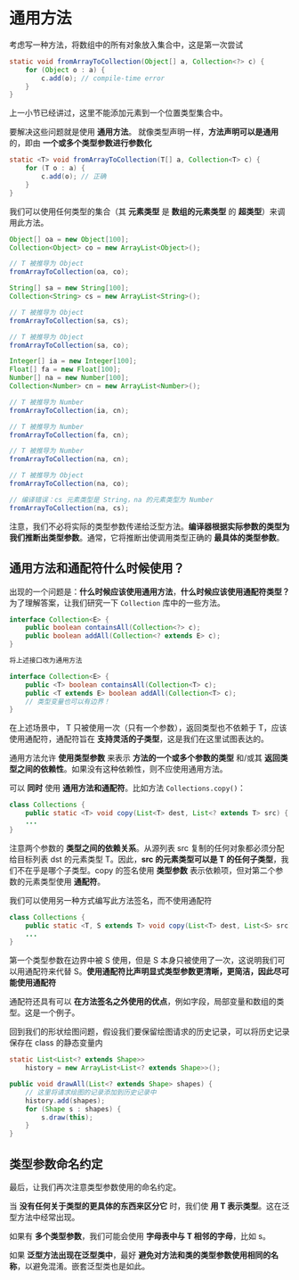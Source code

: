 # 通用方法

考虑写一种方法，将数组中的所有对象放入集合中，这是第一次尝试

```java
static void fromArrayToCollection(Object[] a, Collection<?> c) {
    for (Object o : a) {
        c.add(o); // compile-time error
    }
}
```

上一小节已经讲过，这里不能添加元素到一个位置类型集合中。

要解决这些问题就是使用 **通用方法**。 就像类型声明一样，**方法声明可以是通用** 的，即由 **一个或多个类型参数进行参数化**

```java
static <T> void fromArrayToCollection(T[] a, Collection<T> c) {
    for (T o : a) {
        c.add(o); // 正确
    }
}
```

我们可以使用任何类型的集合（其 **元素类型** 是 **数组的元素类型** 的 **超类型**）来调用此方法。

```java
Object[] oa = new Object[100];
Collection<Object> co = new ArrayList<Object>();

// T 被推导为 Object
fromArrayToCollection(oa, co);

String[] sa = new String[100];
Collection<String> cs = new ArrayList<String>();

// T 被推导为 Object
fromArrayToCollection(sa, cs);

// T 被推导为 Object
fromArrayToCollection(sa, co);

Integer[] ia = new Integer[100];
Float[] fa = new Float[100];
Number[] na = new Number[100];
Collection<Number> cn = new ArrayList<Number>();

// T 被推导为 Number
fromArrayToCollection(ia, cn);

// T 被推导为 Number
fromArrayToCollection(fa, cn);

// T 被推导为 Number
fromArrayToCollection(na, cn);

// T 被推导为 Object
fromArrayToCollection(na, co);

// 编译错误：cs 元素类型是 String，na 的元素类型为 Number
fromArrayToCollection(na, cs);
```

注意，我们不必将实际的类型参数传递给泛型方法。**编译器根据实际参数的类型为我们推断出类型参数**。通常，它将推断出使调用类型正确的 **最具体的类型参数**。

## 通用方法和通配符什么时候使用？

出现的一个问题是：**什么时候应该使用通用方法**，**什么时候应该使用通配符类型？** 为了理解答案，让我们研究一下 `Collection` 库中的一些方法。

```java
interface Collection<E> {
    public boolean containsAll(Collection<?> c);
    public boolean addAll(Collection<? extends E> c);
}

将上述接口改为通用方法

interface Collection<E> {
    public <T> boolean containsAll(Collection<T> c);
    public <T extends E> boolean addAll(Collection<T> c);
    // 类型变量也可以有边界！
}
```

在上述场景中， T 只被使用一次（只有一个参数），返回类型也不依赖于 T，应该使用通配符，通配符旨在 **支持灵活的子类型**，这是我们在这里试图表达的。

通用方法允许 **使用类型参数** 来表示 **方法的一个或多个参数的类型** 和/或其 **返回类型之间的依赖性**。如果没有这种依赖性，则不应使用通用方法。

可以 **同时** 使用 **通用方法和通配符**。比如方法 `Collections.copy()`：

```java
class Collections {
    public static <T> void copy(List<T> dest, List<? extends T> src) {
    ...
}
```

注意两个参数的 **类型之间的依赖关系**。从源列表 src 复制的任何对象都必须分配给目标列表 dst 的元素类型 T。因此，**src 的元素类型可以是 T 的任何子类型**，我们不在乎是哪个子类型。copy 的签名使用 **类型参数** 表示依赖项，但对第二个参数的元素类型使用 **通配符**。

我们可以使用另一种方式编写此方法签名，而不使用通配符

```java
class Collections {
    public static <T, S extends T> void copy(List<T> dest, List<S> src) {
    ...
}
```

第一个类型参数在边界中被 S 使用，但是 S 本身只被使用了一次，这说明我们可以用通配符来代替 S。**使用通配符比声明显式类型参数更清晰，更简洁，因此尽可能使用通配符**

通配符还具有可以 **在方法签名之外使用的优点**，例如字段，局部变量和数组的类型。这是一个例子。

回到我们的形状绘图问题，假设我们要保留绘图请求的历史记录，可以将历史记录保存在 class 的静态变量内

```java
static List<List<? extends Shape>>
    history = new ArrayList<List<? extends Shape>>();

public void drawAll(List<? extends Shape> shapes) {
    // 这里将请求绘图的记录添加到历史记录中
    history.add(shapes);
    for (Shape s : shapes) {
        s.draw(this);
    }
}
```

## 类型参数命名约定

最后，让我们再次注意类型参数使用的命名约定。

当 **没有任何关于类型的更具体的东西来区分它** 时，我们使 **用 T 表示类型**。这在泛型方法中经常出现。

如果有 **多个类型参数**，我们可能会使用 **字母表中与 T 相邻的字母**，比如 s。

如果 **泛型方法出现在泛型类中**，最好 **避免对方法和类的类型参数使用相同的名称**，以避免混淆。嵌套泛型类也是如此。